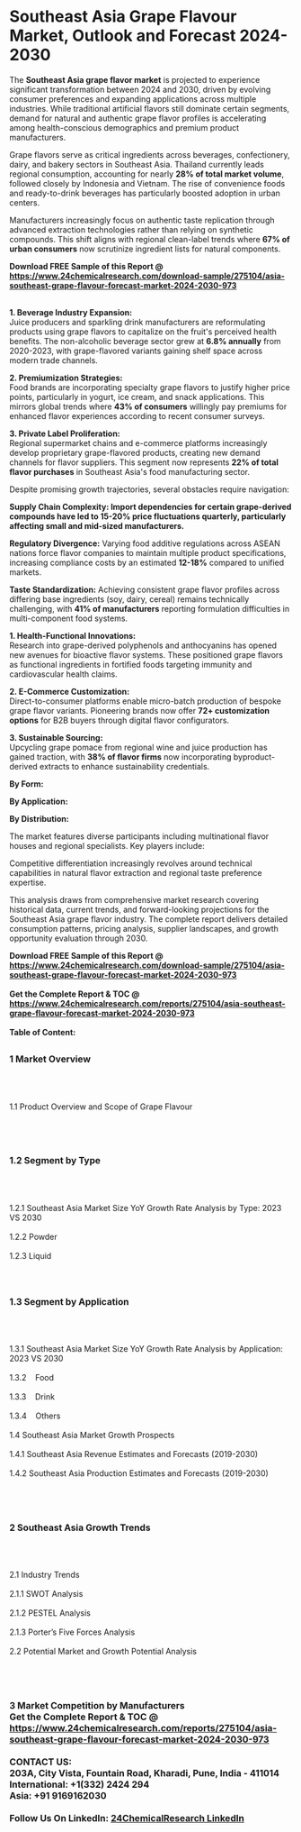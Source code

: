 <h1>Southeast Asia Grape Flavour Market, Outlook and Forecast 2024-2030</h1><p>The <strong>Southeast Asia grape flavor market</strong> is projected to experience significant transformation between 2024 and 2030, driven by evolving consumer preferences and expanding applications across multiple industries. While traditional artificial flavors still dominate certain segments, demand for natural and authentic grape flavor profiles is accelerating among health-conscious demographics and premium product manufacturers.</p><p>Grape flavors serve as critical ingredients across beverages, confectionery, dairy, and bakery sectors in Southeast Asia. Thailand currently leads regional consumption, accounting for nearly <strong>28% of total market volume</strong>, followed closely by Indonesia and Vietnam. The rise of convenience foods and ready-to-drink beverages has particularly boosted adoption in urban centers.</p><p>Manufacturers increasingly focus on authentic taste replication through advanced extraction technologies rather than relying on synthetic compounds. This shift aligns with regional clean-label trends where <strong>67% of urban consumers</strong> now scrutinize ingredient lists for natural components.</p><div><b>Download FREE Sample of this Report @ 
            <a href="https://www.24chemicalresearch.com/download-sample/275104/asia-southeast-grape-flavour-forecast-market-2024-2030-973">
            https://www.24chemicalresearch.com/download-sample/275104/asia-southeast-grape-flavour-forecast-market-2024-2030-973</a></b></div><br><p><strong>1. Beverage Industry Expansion:</strong><br>
Juice producers and sparkling drink manufacturers are reformulating products using grape flavors to capitalize on the fruit's perceived health benefits. The non-alcoholic beverage sector grew at <strong>6.8% annually</strong> from 2020-2023, with grape-flavored variants gaining shelf space across modern trade channels.</p><p><strong>2. Premiumization Strategies:</strong><br>
Food brands are incorporating specialty grape flavors to justify higher price points, particularly in yogurt, ice cream, and snack applications. This mirrors global trends where <strong>43% of consumers</strong> willingly pay premiums for enhanced flavor experiences according to recent consumer surveys.</p><p><strong>3. Private Label Proliferation:</strong><br>
Regional supermarket chains and e-commerce platforms increasingly develop proprietary grape-flavored products, creating new demand channels for flavor suppliers. This segment now represents <strong>22% of total flavor purchases</strong> in Southeast Asia's food manufacturing sector.</p><p>Despite promising growth trajectories, several obstacles require navigation:</p><p><strong>Supply Chain Complexity:<strong> Import dependencies for certain grape-derived compounds have led to <strong>15-20% price fluctuations</strong> quarterly, particularly affecting small and mid-sized manufacturers.</strong></strong></p><p><strong>Regulatory Divergence:</strong> Varying food additive regulations across ASEAN nations force flavor companies to maintain multiple product specifications, increasing compliance costs by an estimated <strong>12-18%</strong> compared to unified markets.</p><p><strong>Taste Standardization:</strong> Achieving consistent grape flavor profiles across differing base ingredients (soy, dairy, cereal) remains technically challenging, with <strong>41% of manufacturers</strong> reporting formulation difficulties in multi-component food systems.</p><p><strong>1. Health-Functional Innovations:</strong><br>
Research into grape-derived polyphenols and anthocyanins has opened new avenues for bioactive flavor systems. These positioned grape flavors as functional ingredients in fortified foods targeting immunity and cardiovascular health claims.</p><p><strong>2. E-Commerce Customization:</strong><br>
Direct-to-consumer platforms enable micro-batch production of bespoke grape flavor variants. Pioneering brands now offer <strong>72+ customization options</strong> for B2B buyers through digital flavor configurators.</p><p><strong>3. Sustainable Sourcing:</strong><br>
Upcycling grape pomace from regional wine and juice production has gained traction, with <strong>38% of flavor firms</strong> now incorporating byproduct-derived extracts to enhance sustainability credentials.</p><p><strong>By Form:</strong></p><p><strong>By Application:</strong></p><p><strong>By Distribution:</strong></p><p>The market features diverse participants including multinational flavor houses and regional specialists. Key players include:</p><p>Competitive differentiation increasingly revolves around technical capabilities in natural flavor extraction and regional taste preference expertise.</p><p>This analysis draws from comprehensive market research covering historical data, current trends, and forward-looking projections for the Southeast Asia grape flavor industry. The complete report delivers detailed consumption patterns, pricing analysis, supplier landscapes, and growth opportunity evaluation through 2030.</p><div><b>Download FREE Sample of this Report @ 
            <a href="https://www.24chemicalresearch.com/download-sample/275104/asia-southeast-grape-flavour-forecast-market-2024-2030-973">
            https://www.24chemicalresearch.com/download-sample/275104/asia-southeast-grape-flavour-forecast-market-2024-2030-973</a></b></div><br><div><b>Get the Complete Report & TOC @ 
            <a href="https://www.24chemicalresearch.com/reports/275104/asia-southeast-grape-flavour-forecast-market-2024-2030-973">
            https://www.24chemicalresearch.com/reports/275104/asia-southeast-grape-flavour-forecast-market-2024-2030-973</a></b></div><br>
            <b>Table of Content:</b><p><h2><span style="font-size:16px"><strong>1 Market Overview&nbsp;&nbsp; &nbsp;</strong></span></h2><br />
<br />
<p>1.1 Product Overview and Scope of Grape Flavour&nbsp;</p><br />
<br />
<h2><strong><span style="font-size:16px">1.2 Segment by Type&nbsp;&nbsp; &nbsp;</span></strong></h2><br />
<br />
<p>1.2.1 Southeast Asia Market Size YoY Growth Rate Analysis by Type: 2023 VS 2030&nbsp;&nbsp; &nbsp;<br /><br />
1.2.2 Powder&nbsp;&nbsp; &nbsp;<br /><br />
1.2.3 Liquid<br /><br />
<br />
<h2><span style="font-size:16px"><strong>1.3 Segment by Application&nbsp;&nbsp;</strong></span></h2><br />
<br />
<p>1.3.1 Southeast Asia Market Size YoY Growth Rate Analysis by Application: 2023 VS 2030&nbsp;&nbsp; &nbsp;<br /><br />
1.3.2&nbsp;&nbsp; &nbsp;Food<br /><br />
1.3.3&nbsp;&nbsp; &nbsp;Drink<br /><br />
1.3.4&nbsp;&nbsp; &nbsp;Others<br /><br />
1.4 Southeast Asia Market Growth Prospects&nbsp;&nbsp; &nbsp;<br /><br />
1.4.1 Southeast Asia Revenue Estimates and Forecasts (2019-2030)&nbsp;&nbsp; &nbsp;<br /><br />
1.4.2 Southeast Asia Production Estimates and Forecasts (2019-2030)&nbsp;&nbsp;</p><br />
<br />
<h2><span style="font-size:16px"><strong>2 Southeast Asia Growth Trends&nbsp;&nbsp; &nbsp;</strong></span></h2><br />
<br />
<p>2.1 Industry Trends&nbsp;&nbsp; &nbsp;<br /><br />
2.1.1 SWOT Analysis&nbsp;&nbsp; &nbsp;<br /><br />
2.1.2 PESTEL Analysis&nbsp;&nbsp; &nbsp;<br /><br />
2.1.3 Porter&rsquo;s Five Forces Analysis&nbsp;&nbsp; &nbsp;<br /><br />
2.2 Potential Market and Growth Potential Analysis&nbsp;&nbsp; &nbsp;</p><br />
<br />
<h2><span style="font-size:16px"><strong>3 Market Competition by Manufacturers&nbsp;&nbsp; </strong> </span</p><div><b>Get the Complete Report & TOC @ 
            <a href="https://www.24chemicalresearch.com/reports/275104/asia-southeast-grape-flavour-forecast-market-2024-2030-973">
            https://www.24chemicalresearch.com/reports/275104/asia-southeast-grape-flavour-forecast-market-2024-2030-973</a></b></div><br><b>CONTACT US:</b><br>
            203A, City Vista, Fountain Road, Kharadi, Pune, India - 411014<br>
            International: +1(332) 2424 294<br>
            Asia: +91 9169162030 <br><br>
            Follow Us On LinkedIn: <a href="https://www.linkedin.com/company/24chemicalresearch/">24ChemicalResearch LinkedIn</a>